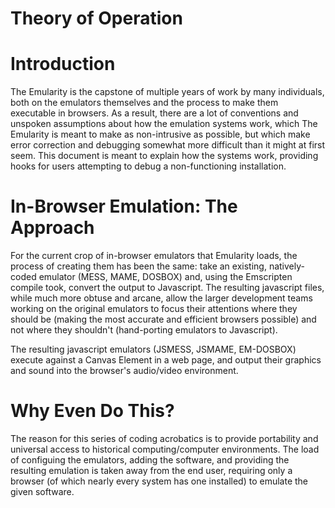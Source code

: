 # Theory of Operation #

# Introduction #

The Emularity is the capstone of multiple years of work by many individuals, both on the emulators themselves and the process to make them executable in browsers. As a result, there are a lot of conventions and unspoken assumptions about how the emulation systems work, which The Emularity is meant to make as non-intrusive as possible, but which make error correction and debugging somewhat more difficult than it might at first seem. This document is meant to explain how the systems work, providing hooks for users attempting to debug a non-functioning installation.

# In-Browser Emulation: The Approach #

For the current crop of in-browser emulators that Emularity loads, the process of creating them has been the same: take an existing, natively-coded emulator (MESS, MAME, DOSBOX) and, using the Emscripten compile took, convert the output to Javascript. The resulting javascript files, while much more obtuse and arcane, allow the larger development teams working on the original emulators to focus their attentions where they should be (making the most accurate and efficient browsers possible) and not where they shouldn't (hand-porting emulators to Javascript). 

The resulting javascript emulators (JSMESS, JSMAME, EM-DOSBOX) execute against a Canvas Element in a web page, and output their graphics and sound into the browser's audio/video environment. 

# Why Even Do This? #

The reason for this series of coding acrobatics is to provide portability and universal access to historical computing/computer environments. The load of configuing the emulators, adding the software, and providing the resulting emulation is taken away from the end user, requiring only a browser (of which nearly every system has one installed) to emulate the given software.
